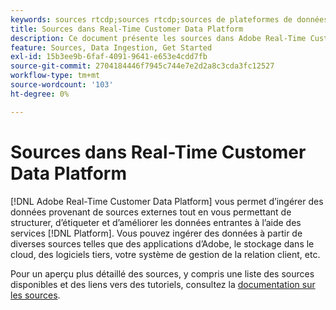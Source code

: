 ```yaml
---
keywords: sources rtcdp;sources rtcdp;sources de plateformes de données client en temps réel
title: Sources dans Real-Time Customer Data Platform
description: Ce document présente les sources dans Adobe Real-Time Customer Data Platform
feature: Sources, Data Ingestion, Get Started
exl-id: 15b3ee9b-6faf-4091-9641-e653e4cdd7fb
source-git-commit: 2704184446f7945c744e7e2d2a8c3cda3fc12527
workflow-type: tm+mt
source-wordcount: '103'
ht-degree: 0%

---
```


# Sources dans Real-Time Customer Data Platform

[!DNL Adobe Real-Time Customer Data Platform] vous permet d’ingérer des données provenant de sources externes tout en vous permettant de structurer, d’étiqueter et d’améliorer les données entrantes à l’aide des services [!DNL Platform]. Vous pouvez ingérer des données à partir de diverses sources telles que des applications d’Adobe, le stockage dans le cloud, des logiciels tiers, votre système de gestion de la relation client, etc.

Pour un aperçu plus détaillé des sources, y compris une liste des sources disponibles et des liens vers des tutoriels, consultez la [documentation sur les sources](../../sources/home.md).
